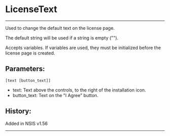 # LicenseText

---

Used to change the default text on the license page.

The default string will be used if a string is empty ("").

Accepts variables. If variables are used, they must be initialized before the license page is created.

## Parameters:

    [text [button_text]]

* text: Text above the controls, to the right of the installation icon.
* button_text: Text on the "I Agree" button.

## History:

Added in NSIS v1.56

---
